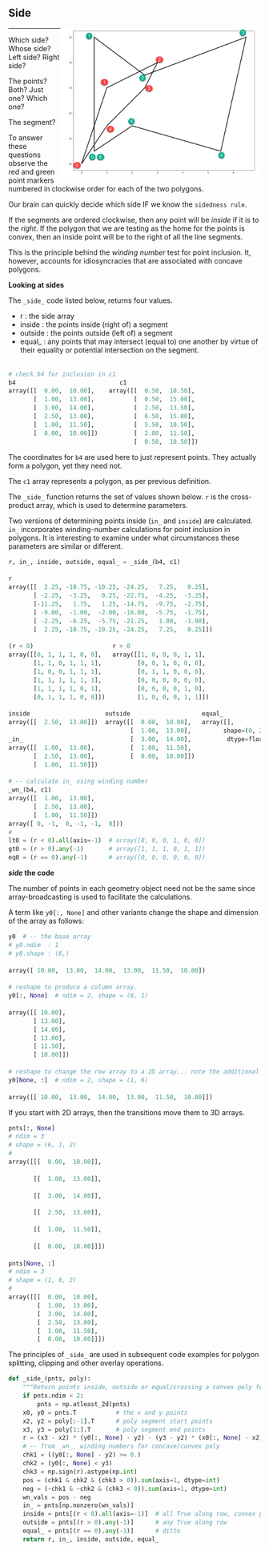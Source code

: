 ## Side

<img src="../images/b4c1_side.png" align="right" width="400"/>

---
Which side?  Whose side?  Left side? Right side?

The points? Both? Just one? Which one?

The segment?

To answer these questions observe the red and green point markers numbered in clockwise order for each of the two polygons.

Our brain can quickly decide which side IF we know the ``sidedness rule``.  

If the segments are ordered clockwise, then any point will be *inside* if it is to the *right*.
If the polygon that we are testing as the home for the points is convex, then an inside point
will be to the right of all the line segments.

This is the principle behind the *winding number* test for point inclusion.  It, however, accounts
for idiosyncracies that are associated with concave polygons.

**Looking at sides**

The ``_side_`` code listed below, returns four values.

- r       : the side array
- inside  : the points inside (right of) a segment
- outside : the points outside (left of) a segment
- equal_  : any points that may intersect (equal to) one another by virtue of their equality or potential intersection on the segment.

```python

# check b4 for inclusion in c1
b4                             c1 
array([[  0.00,  10.00],    array([[  0.50,  10.50],
       [  1.00,  13.00],           [  0.50,  15.00],
       [  3.00,  14.00],           [  2.50,  13.50],
       [  2.50,  13.00],           [  6.50,  15.00],
       [  1.00,  11.50],           [  5.50,  10.50],
       [  0.00,  10.00]])          [  2.00,  11.50],
                                   [  0.50,  10.50]])
```
The coordinates for ``b4`` are used here to just represent points.  They actually form a polygon, yet they need not.

The ``c1`` array represents a polygon, as per previous definition.

The ``_side_`` function returns the set of values shown below.  ``r`` is the cross-product array, which is used to determine parameters.

Two versions of determining points inside (``in_`` and ``inside``) are calculated.  ``in_`` incorporates winding-number calculations for point
inclusion in polygons.  It is interesting to examine under what circumstances these parameters are similar or different.

```python
r, in_, inside, outside, equal_ = _side_(b4, c1)

r
array([[  2.25, -10.75, -10.25, -24.25,   7.25,   0.25],
       [ -2.25,  -3.25,   0.25, -22.75,  -4.25,  -3.25],
       [-11.25,   1.75,   1.25, -14.75,  -9.75,  -2.75],
       [ -9.00,  -1.00,  -2.00, -16.00,  -5.75,  -1.75],
       [ -2.25,  -6.25,  -5.75, -21.25,   1.00,  -1.00],
       [  2.25, -10.75, -10.25, -24.25,   7.25,   0.25]])

(r < 0)                      r > 0
array([[0, 1, 1, 1, 0, 0],   array([[1, 0, 0, 0, 1, 1],
       [1, 1, 0, 1, 1, 1],          [0, 0, 1, 0, 0, 0],
       [1, 0, 0, 1, 1, 1],          [0, 1, 1, 0, 0, 0],
       [1, 1, 1, 1, 1, 1],          [0, 0, 0, 0, 0, 0],
       [1, 1, 1, 1, 0, 1],          [0, 0, 0, 0, 1, 0],
       [0, 1, 1, 1, 0, 0]])         [1, 0, 0, 0, 1, 1]])

inside                     outside                    equal_
array([[  2.50,  13.00]])  array([[  0.00,  10.00],   array([],
                                  [  1.00,  13.00],         shape=(0, 2),
_in_                              [  3.00,  14.00],          dtype=float64)
array([[  1.00,  13.00],          [  1.00,  11.50],
       [  2.50,  13.00],          [  0.00,  10.00]])
       [  1.00,  11.50]])

# -- calculate in_ using winding number 
_wn_(b4, c1)
array([[  1.00,  13.00],
       [  2.50,  13.00],
       [  1.00,  11.50]])
array([ 0, -1,  0, -1, -1,  0]))
#
lt0 = (r < 0).all(axis=-1)  # array([0, 0, 0, 1, 0, 0])
gt0 = (r > 0).any(-1)       # array([1, 1, 1, 0, 1, 1])
eq0 = (r == 0).any(-1)      # array([0, 0, 0, 0, 0, 0])

```
**_side_ the code**

The number of points in each geometry object need not be the same since array-broadcasting is used to
facilitate the calculations.

A term like ``y0[:, None]`` and other variants change the shape and dimension of the array as follows:

```python
y0  # -- the base array
# y0.ndim  : 1
# y0.shape : (6,)

array([ 10.00,  13.00,  14.00,  13.00,  11.50,  10.00])

# reshape to produce a column array.
y0[:, None]  # ndim = 2, shape = (6, 1)

array([[ 10.00],
       [ 13.00],
       [ 14.00],
       [ 13.00],
       [ 11.50],
       [ 10.00]])

# reshape to change the row array to a 2D array... note the additional [ ] around the coordinates
y0[None, :]  # ndim = 2, shape = (1, 6)

array([[ 10.00,  13.00,  14.00,  13.00,  11.50,  10.00]])

```

If you start with 2D arrays, then the transitions move them to 3D arrays.

```python
pnts[:, None]
# ndim = 3
# shape = (6, 1, 2)
#
array([[[  0.00,  10.00]],

       [[  1.00,  13.00]],

       [[  3.00,  14.00]],

       [[  2.50,  13.00]],

       [[  1.00,  11.50]],

       [[  0.00,  10.00]]])

pnts[None, :]
# ndim = 3
# shape = (1, 6, 2)
#
array([[[  0.00,  10.00],
        [  1.00,  13.00],
        [  3.00,  14.00],
        [  2.50,  13.00],
        [  1.00,  11.50],
        [  0.00,  10.00]]])

```

The principles of ``_side_`` are used in subsequent code examples for polygon splitting, clipping and other overlay operations.

```python
def _side_(pnts, poly):
    """Return points inside, outside or equal/crossing a convex poly feature."""
    if pnts.ndim < 2:
        pnts = np.atleast_2d(pnts)
    x0, y0 = pnts.T           # the x and y points
    x2, y2 = poly[:-1].T      # poly segment start points
    x3, y3 = poly[1:].T       # poly segment end points
    r = (x3 - x2) * (y0[:, None] - y2) - (y3 - y2) * (x0[:, None] - x2)
    # -- from _wn_, winding numbers for concave/convex poly
    chk1 = ((y0[:, None] - y2) >= 0.)
    chk2 = (y0[:, None] < y3)
    chk3 = np.sign(r).astype(np.int)
    pos = (chk1 & chk2 & (chk3 > 0)).sum(axis=1, dtype=int)
    neg = (~chk1 & ~chk2 & (chk3 < 0)).sum(axis=1, dtype=int)
    wn_vals = pos - neg
    in_ = pnts[np.nonzero(wn_vals)]
    inside = pnts[(r < 0).all(axis=-1)]  # all True along row, convex polys only
    outside = pnts[(r > 0).any(-1)]      # any True along row
    equal_ = pnts[(r == 0).any(-1)]      # ditto
    return r, in_, inside, outside, equal_

```

